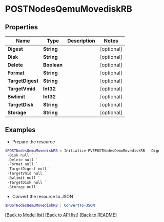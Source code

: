 # POSTNodesQemuMovediskRB
## Properties

Name | Type | Description | Notes
------------ | ------------- | ------------- | -------------
**Digest** | **String** |  | [optional] 
**Disk** | **String** |  | [optional] 
**Delete** | **Boolean** |  | [optional] 
**Format** | **String** |  | [optional] 
**TargetDigest** | **String** |  | [optional] 
**TargetVmid** | **Int32** |  | [optional] 
**Bwlimit** | **Int32** |  | [optional] 
**TargetDisk** | **String** |  | [optional] 
**Storage** | **String** |  | [optional] 

## Examples

- Prepare the resource
```powershell
$POSTNodesQemuMovediskRB = Initialize-PVEPOSTNodesQemuMovediskRB  -Digest null `
 -Disk null `
 -Delete null `
 -Format null `
 -TargetDigest null `
 -TargetVmid null `
 -Bwlimit null `
 -TargetDisk null `
 -Storage null
```

- Convert the resource to JSON
```powershell
$POSTNodesQemuMovediskRB | ConvertTo-JSON
```

[[Back to Model list]](../README.md#documentation-for-models) [[Back to API list]](../README.md#documentation-for-api-endpoints) [[Back to README]](../README.md)


